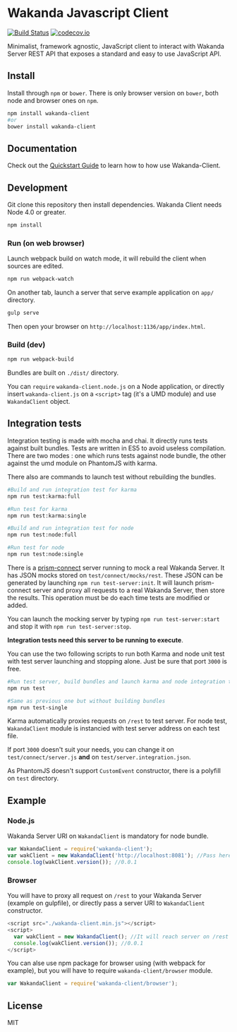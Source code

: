 # Wakanda Javascript Client

[![Build Status](https://travis-ci.org/Wakanda/wakanda-javascript-client.svg?branch=master)](https://travis-ci.org/Wakanda/wakanda-javascript-client)
[![codecov.io](https://codecov.io/github/Wakanda/wakanda-javascript-client/coverage.svg?branch=master)](https://codecov.io/github/Wakanda/wakanda-javascript-client?branch=master)

Minimalist, framework agnostic, JavaScript client to interact with Wakanda Server REST API that exposes a
standard and easy to use JavaScript API.

## Install

Install through `npm` or `bower`. There is only browser version on `bower`, both node and browser ones on `npm`.

```bash
npm install wakanda-client
#or
bower install wakanda-client
```

## Documentation

Check out the [Quickstart Guide](https://github.com/Wakanda/wakanda-javascript-client/wiki/Quickstart) to learn how to how use Wakanda-Client.

## Development
Git clone this repository then install dependencies. Wakanda Client needs Node 4.0 or greater.

```bash
npm install
```

### Run (on web browser)

Launch webpack build on watch mode, it will rebuild the client when sources are edited.

```bash
npm run webpack-watch
```

On another tab, launch a server that serve example application on `app/` directory.

```bash
gulp serve
```

Then open your browser on `http://localhost:1136/app/index.html`.

### Build (dev)

```bash
npm run webpack-build
```

Bundles are built on `./dist/` directory.

You can `require` `wakanda-client.node.js` on a Node application, or directly insert
`wakanda-client.js` on a `<script>` tag (it's a UMD module) and use `WakandaClient` object.

## Integration tests
Integration testing is made with mocha and chai. It directly runs tests against built bundles.
Tests are written in ES5 to avoid useless compilation. There are two modes : one
which runs tests against node bundle, the other against the umd module on PhantomJS with karma.

There also are commands to launch test without rebuilding the bundles.

```bash
#Build and run integration test for karma
npm run test:karma:full

#Run test for karma
npm run test:karma:single

#Build and run integration test for node
npm run test:node:full

#Run test for node
npm run test:node:single
```

There is a [prism-connect](https://github.com/seglo/connect-prism) server running
to mock a real Wakanda Server. It has JSON
mocks stored on `test/connect/mocks/rest`. These JSON can be generated by launching
`npm run test-server:init`. It will launch prism-connect server and proxy all requests
to a real Wakanda Server, then store the results. This operation must be do each time
tests are modified or added.

You can launch the mocking server by typing `npm run test-server:start` and stop
it with `npm run test-server:stop`.

**Integration tests need this server to be running to execute**.

You can use the two following scripts to run both Karma and node unit test with
test server launching and stopping alone. Just be sure that port `3000` is free.

```bash
#Run test server, build bundles and launch karma and node integration tests
npm run test

#Same as previous one but without building bundles
npm run test-single
```

Karma automatically proxies requests on `/rest` to test server. For node
test, `WakandaClient` module is instancied with test server address on each
test file.

If port `3000` doesn't suit your needs, you can change it on `test/connect/server.js`
**and** on `test/server.integration.json`.

As PhantomJS doesn't support `CustomEvent` constructor, there is a polyfill on `test`
directory.

## Example

### Node.js

Wakanda Server URI on `WakandaClient` is mandatory for node bundle.

```javascript
var WakandaClient = require('wakanda-client');
var wakClient = new WakandaClient('http://localhost:8081'); //Pass here Wakanda Server url
console.log(wakClient.version()); //0.0.1
```

### Browser

You will have to proxy all request on `/rest` to your Wakanda Server (example on gulpfile), or directly
pass a server URI to `WakandaClient` constructor.
```javascript
<script src="./wakanda-client.min.js"></script>
<script>
  var wakClient = new WakandaClient(); //It will reach server on /rest address, you can pass an URI if you want to reach a specific server
  console.log(wakClient.version()); //0.0.1
</script>
```

You can alse use npm package for browser using (with webpack for example),
but you will have to require `wakanda-client/browser` module.

```javascript
var WakandaClient = require('wakanda-client/browser');
```

## License

MIT
